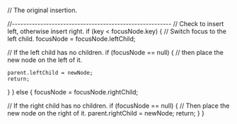 // The original insertion.

//--------------------------------------------------------
// Check to insert left, otherwise insert right.
if (key < focusNode.key) {
  // Switch focus to the left child.
  focusNode = focusNode.leftChild;

  // If the left child has no children.
  if (focusNode == null) {
    // then place the new node on the left of it.

    parent.leftChild = newNode;
    return;
  }
}
else {
  focusNode = focusNode.rightChild;

  // If the right child has no children.
  if (focusNode == null) {
    // Then place the new node on the right of it.
    parent.rightChild = newNode;
    return;
  }
}